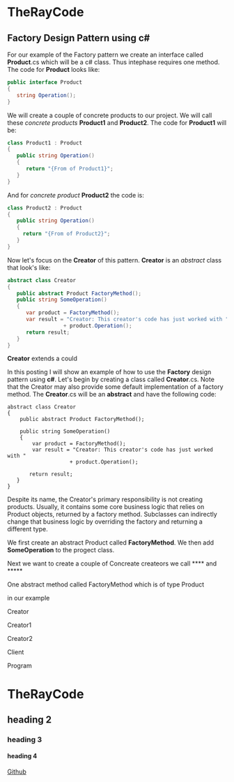 # TheRayCode
## Factory Design Pattern using c#


For our example of the Factory pattern we create an interface called **Product**.cs which will be a c# class. 
Thus intephase requires one method. The code for **Product** looks like:
```c#
public interface Product
{
   string Operation();
}
```
We will create a couple of concrete products to our project. 
We will call these *concrete products* **Product1** and **Product2**.
The code for **Product1** will be:
```c#
class Product1 : Product
{
   public string Operation()
   {
      return "{From of Product1}";
   }
}
```
And for *concrete product* **Product2** the code is:
```c#
class Product2 : Product
{
   public string Operation()
   {
     return "{From of Product2}";
   }
}
```
Now let's focus on the **Creator** of this pattern.
**Creator** is an *abstract* class that look's like:
```c#
abstract class Creator
{
   public abstract Product FactoryMethod();
   public string SomeOperation()
   {
      var product = FactoryMethod();
      var result = "Creator: This creator's code has just worked with "
                  + product.Operation();
      return result;
   }
}
```
**Creator**  extends a could

In this posting I will show an example of how to use the **Factory** design pattern using **c#**. 
Let's begin by creating a class called **Creator**.cs.
 Note that the Creator may also provide some default implementation of a factory method.
The **Creator**.cs will be an **abstract**  and have the following code:
```
abstract class Creator
{
    public abstract Product FactoryMethod();
    
    public string SomeOperation()
    {
        var product = FactoryMethod();
        var result = "Creator: This creator's code has just worked with "
                    + product.Operation();

       return result;
   }
}

```

Despite its name, the Creator's primary responsibility is not creating products. 
Usually, it contains some core business logic that relies on Product objects, returned by a factory method. 
Subclasses can indirectly change that business logic by overriding the factory and returning a different type.

We first create an abstract Product called **FactoryMethod**.
We then add **SomeOperation** to the progect class. 

Next we want to create a couple of Concreate createors we call **** and *****

One abstract method called FactoryMethod which is of type Product 

in our example 

Creator

Creator1

Creator2



Client

Program
 
# TheRayCode
## heading 2
### heading 3
#### heading 4

[Github](https://www.TheRayCode.com)
